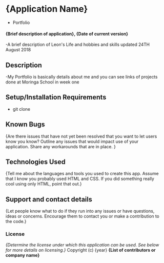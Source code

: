 # {Application Name}
- Portfolio
#### {Brief description of application}, {Date of current version}
-A brief description of Leon's Life and hobbies and skills updated 24TH August 2018
## Description
-My Portfolio is basically details about me and you can see links of projects done at Moringa School in week one
## Setup/Installation Requirements
- git clone
## Known Bugs
{Are there issues that have not yet been resolved that you want to let users know you know? Outline any issues that would impact use of your application. Share any workarounds that are in place. }
## Technologies Used
{Tell me about the languages and tools you used to create this app. Assume that I know you probably used HTML and CSS. If you did something really cool using only HTML, point that out.}
## Support and contact details
{Let people know what to do if they run into any issues or have questions, ideas or concerns.  Encourage them to contact you or make a contribution to the code.}
### License
*{Determine the license under which this application can be used.  See below for more details on licensing.}*
Copyright (c) {year} **{List of contributors or company name}**
